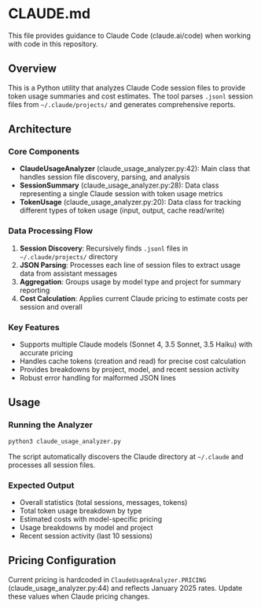 # CLAUDE.md

This file provides guidance to Claude Code (claude.ai/code) when working with code in this repository.

## Overview

This is a Python utility that analyzes Claude Code session files to provide token usage summaries and cost estimates. The tool parses `.jsonl` session files from `~/.claude/projects/` and generates comprehensive reports.

## Architecture

### Core Components

- **ClaudeUsageAnalyzer** (claude_usage_analyzer.py:42): Main class that handles session file discovery, parsing, and analysis
- **SessionSummary** (claude_usage_analyzer.py:28): Data class representing a single Claude session with token usage metrics
- **TokenUsage** (claude_usage_analyzer.py:20): Data class for tracking different types of token usage (input, output, cache read/write)

### Data Processing Flow

1. **Session Discovery**: Recursively finds `.jsonl` files in `~/.claude/projects/` directory
2. **JSON Parsing**: Processes each line of session files to extract usage data from assistant messages
3. **Aggregation**: Groups usage by model type and project for summary reporting
4. **Cost Calculation**: Applies current Claude pricing to estimate costs per session and overall

### Key Features

- Supports multiple Claude models (Sonnet 4, 3.5 Sonnet, 3.5 Haiku) with accurate pricing
- Handles cache tokens (creation and read) for precise cost calculation  
- Provides breakdowns by project, model, and recent session activity
- Robust error handling for malformed JSON lines

## Usage

### Running the Analyzer

```bash
python3 claude_usage_analyzer.py
```

The script automatically discovers the Claude directory at `~/.claude` and processes all session files.

### Expected Output

- Overall statistics (total sessions, messages, tokens)
- Total token usage breakdown by type
- Estimated costs with model-specific pricing
- Usage breakdowns by model and project
- Recent session activity (last 10 sessions)

## Pricing Configuration

Current pricing is hardcoded in `ClaudeUsageAnalyzer.PRICING` (claude_usage_analyzer.py:44) and reflects January 2025 rates. Update these values when Claude pricing changes.